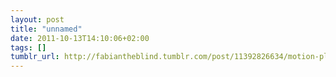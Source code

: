 ```yaml
---
layout: post
title: "unnamed"
date: 2011-10-13T14:10:06+02:00
tags: []
tumblr_url: http://fabiantheblind.tumblr.com/post/11392826634/motion-plus-design-is-a-project-to-create-a
---
```

